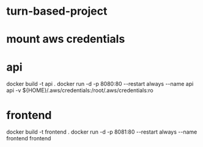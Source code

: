 # turn-based-project
# mount aws credentials
# api
docker build -t api .
docker run -d -p 8080:80 --restart always --name api api -v ${HOME}/.aws/credentials:/root/.aws/credentials:ro

# frontend
docker build -t frontend .
docker run -d -p 8081:80 --restart always --name frontend frontend